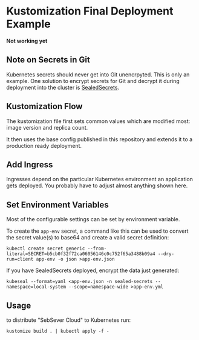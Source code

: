Kustomization Final Deployment Example
======================================

**Not working yet**

Note on Secrets in Git
--------------

Kubernetes secrets should never get into Git unencrpyted. This is only an example.
One solution to encrypt secrets for Git and decrypt it during deployment into the
cluster is [SealedSecrets](https://github.com/bitnami-labs/sealed-secrets). 

Kustomization Flow
------------------

The kustomization file first sets common values which are modified most: image version
and replica count.

It then uses the base config published in this repository and extends it to
a production ready deployment.

Add Ingress
-----------

Ingresses depend on the particular Kubernetes environment an application gets deployed.
You probably have to adjust almost anything shown here.

Set Environment Variables
-------------------------

Most of the configurable settings can be set by environment variable. 

To create the `app-env` secret, a command like this can be used to convert the secret value(s)
to base64 and create a valid secret definition:

```
kubectl create secret generic --from-literal=SECRET=b5cb0f32f72ca06056146c0c752f65a3488b09a4 --dry-run=client app-env -o json >app-env.json
```

If you have SealedSecrets deployed, encrypt the data just generated:

```
kubeseal --format=yaml <app-env.json -n sealed-secrets --namespace=local-system --scope=namespace-wide >app-env.yml
```

Usage
--------------------
to distribute "SebSever Cloud" to Kubernetes run:
``` 
kustomize build . | kubectl apply -f -
```

